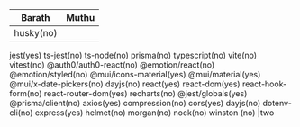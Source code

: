 |Barath|Muthu|
|----|----|
|husky(no)
jest(yes)
ts-jest(no)
ts-node(no)
prisma(no)
typescript(no)
vite(no)
vitest(no)
 @auth0/auth0-react(no)
 @emotion/react(no)
 @emotion/styled(no)
 @mui/icons-material(yes)
 @mui/material(yes)
 @mui/x-date-pickers(no)
 dayjs(no)
 react(yes)
 react-dom(yes)
 react-hook-form(no)
 react-router-dom(yes)
 recharts(no)
@jest/globals(yes)
@prisma/client(no)
axios(yes)
compression(no)
cors(yes)
dayjs(no)
dotenv-cli(no)
express(yes)
helmet(no)
morgan(no)
nock(no)
winston (no) |two
